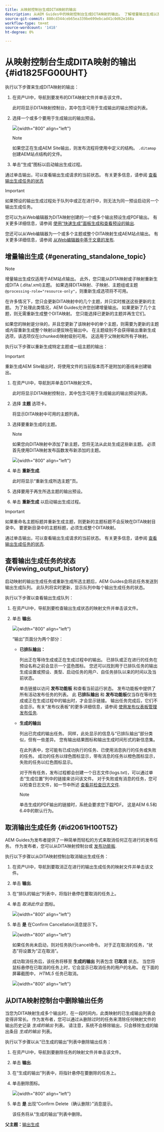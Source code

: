```yaml
---
title: 从映射控制台生成DITA映射的输出
description: 从AEM Guides中的映射控制台生成DITA映射的输出。 了解增量输出生成以及如何查看状态、取消和删除输出任务。
source-git-commit: 880cd344ceb65ea339be699ebcad41c0d62e168a
workflow-type: tm+mt
source-wordcount: '1418'
ht-degree: 0%

---
```


# 从映射控制台生成DITA映射的输出 {#id1825FG00UHT}

执行以下步骤来生成DITA映射的输出：

1. 在资产UI中，导航到要发布的DITA映射文件并单击该文件。

   此时将显示DITA映射控制台，其中包含可用于生成输出的输出预设列表。

1. 选择一个或多个要用于生成输出的输出预设。

   ![](images/generate-multiple-outputs-uuid.png){width="800" align="left"}

   >[!NOTE]
   >
   > 如果您正在生成AEM Site输出，则发布流程将使用中定义的结构。 `.ditamap` 创建AEM站点结构的文件。

1. 单击“生成”图标以启动输出生成过程。


通过单击输出，可以查看输出生成请求的当前状态。 有关更多信息，请参阅 [查看输出生成任务的状态](#viewing_output_history)

>[!IMPORTANT]
>
> 如果预设的输出生成过程处于队列中或正在进行中，则无法为同一预设启动另一个输出生成任务。

您可以为从Web编辑器为DITA映射创建的一个或多个输出预设生成PDF输出。 有关更多详细信息，请参阅 [使用“快速生成”面板生成和查看预设的输出](web-editor-quick-generate-panel.md#).

您还可以从Web编辑器为一个或多个主题或整个DITA映射生成AEM站点输出。 有关更多详细信息，请参阅 [从Web编辑器中基于文章的发布](web-editor-article-publishing.md#id218CK0U019I).

## 增量输出生成 {#generating_standalone_topic}

>[!NOTE]
>
> 增量输出生成仅适用于AEM站点输出。 此外，您只能从DITA映射或子映射重新生成DITA \(.dita/.xml\)主题。 如果选择DITA映射、子映射、主题组或主题 `@processing-role="resource-only"`，则重新生成选项将不可用。

在许多情况下，您只会更新DITA映射中的几个主题，并只实时推送这些更新的主题。 为了处理此类情况，AEM Guides允许您创建增量输出。 如果更新了几个主题，则无需重新生成整个DITA映射。 您只能选择已更新的主题并再生它们。

如果您的映射是分块的，并且您更新了该映射中的单个主题，则需要为更新的主题或内容重新生成整个映射以便反映在输出中。 在主题级别不会获得输出重新生成选项，该选项仅在\(chunked\)映射级别可用。 这适用于父映射和所有子映射。

执行以下步骤以重新生成特定主题或一组主题的输出：

>[!IMPORTANT]
>
> 重新生成AEM Site输出时，将使用文件的当前版本而不是附加的基线来创建输出。

1. 在资产UI中，导航到并单击DITA映射文件。

   此时将显示DITA映射控制台，其中包含可用于生成输出的输出预设列表。

1. 选择 **主题** 选项卡。

   将显示DITA映射中可用的主题列表。

1. 选择要重新生成的主题。

   >[!NOTE]
   >
   > 如果您向DITA映射中添加了新主题，您将无法从此处生成这些新主题。 必须首先使用DITA映射发布函数发布新添加的主题。

   ![](images/regenerate-topics.png){width="800" align="left"}

1. 单击 **重新生成**.

   此时将显示“重新生成所选主题”页。

1. 选择要用于再生所选主题的输出预设。

1. 单击 **重新生成** 以启动输出生成过程。


>[!IMPORTANT]
>
> 如果重命名主题标题并重新生成主题，则更新的主题标题不会反映在DITA映射目录中。 要更新目录中的主题标题，必须生成整个DITA映射。

通过单击输出，可以查看输出生成请求的当前状态。 有关更多信息，请参阅 [查看输出生成任务的状态](#viewing_output_history).

## 查看输出生成任务的状态 {#viewing_output_history}

启动映射的输出生成任务或重新生成所选主题后，AEM Guides会将此任务发送到输出生成队列。 此队列将实时更新，显示队列中每个输出生成任务的状态。

执行以下步骤以查看输出生成队列：

1. 在资产UI中，导航到要检查输出生成状态的映射文件并单击该文件。

1. 单击 **输出**.

   ![](images/output-queued.png){width="800" align="left"}

   “输出”页面分为两个部分：

   - **已排队输出：**

     列出正在等待生成或正在生成过程中的输出。 已排队或正在进行的任务在预设名称之前会显示一个蓝色图标。 您还可以找到用于已排队任务的输出生成设置或预设、类型、启动任务的用户、自任务排队以来的时间以及当前状态。

     单击链接以访问 **发布功能板** 和查看当前运行状态。 发布功能板中提供了所有活动发布任务的列表。 此 **已排队输出** 和 **发布功能板**&#x200B;仅当存在等待生成或正在生成过程中的输出时，才会显示链接。 输出任务完成后，它们不会显示。有关“发布仪表板”的更多详细信息，请参阅 [使用发布仪表板管理发布任务](generate-output-publish-dashboard.md#).

   - **生成的输出**

     列出已完成的输出任务。 同样，此处显示的信息与“已排队输出”部分类似，但有一些差异。 您有输出结果图标和输出生成时间形式的新信息集。

     在此列表中，您可能有已成功执行的任务、已使用消息执行的任务或失败的任务。 成功的任务以绿色图标显示，带有消息的任务以橙色图标显示，失败的任务以红色图标显示。

     对于所有任务，发布过程都会创建一个日志文件\(logs.txt\)，可以通过单击“生成位置”列中的链接来访问该文件。 对于失败或有消息的任务，您可以检查日志文件，如一节中所述 [查看并检查日志文件](generate-output-basic-troubleshooting.md#id1822G0P0CHS).

     >[!NOTE]
     >
     > 单击生成的PDF输出的链接时，系统会要求您下载PDF。 这是AEM 6.5和6.4中的默认行为。


## 取消输出生成任务 {#id2061H100T5Z}

AEM Guides为发布者提供了一种简单而轻松的方式来取消任何正在进行的发布任务。 作为发布者，您可以从DITA映射控制台或 [发布功能板](generate-output-publish-dashboard.md#).

执行以下步骤以从DITA映射控制台取消输出生成任务：

1. 在资产UI中，导航到要取消正在进行的输出生成任务的映射文件并单击该文件。

1. 单击 **输出**.

1. 在“排队的输出”列表中，将指针悬停在要取消的任务上。

1. 单击 *取消此作业* 图标。

   ![](images/cancel-publish-task-map-console.png){width="800" align="left"}

1. 单击 **是** 在Confirm Cancellation消息提示下。

   ![](images/confirm-cancel-output-map-condole.png){width="800" align="left"}

   如果任务尚未启动，则对任务执行cancel命令。 对于正在取消的任务，“状态”将设置为“正在取消”。

   成功取消任务后，该任务将移至 **生成的输出** 列表包含 **已取消** 状态。 当您将鼠标悬停在已取消的任务上时，它会显示已取消任务的用户的名称。 在下面的屏幕截图中， *HTML5* 任务已取消。

   ![](images/cancelled-output-task.png){width="800" align="left"}


## 从DITA映射控制台中删除输出任务

当您为DITA映射生成多个输出时，在一段时间内，此类映射的已生成输出列表会变得非常长。 作为发布者，您可以通过从删除过时的任务来清除任何映射文件的输出历史记录 *生成的输出* 列表。 请注意，系统不会移除输出，只会移除生成的输出条目 *生成的输出* 列表。

执行以下步骤以从“已生成的输出”列表中删除输出任务：

1. 在资产UI中，导航到要删除任务的映射文件并单击该文件。

1. 单击 **输出**.

1. 在“生成的输出”列表中，将指针悬停在要删除的任务上。

1. 单击删除图标。

   ![](images/delete-output-task.png){width="800" align="left"}

1. 单击 **是** 出现“Confirm Delete（确认删除）”消息提示。

   该任务将从“生成的输出”列表中删除。


**父主题：**[&#x200B;输出生成](generate-output.md)

